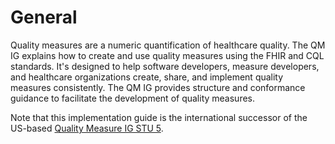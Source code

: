 # General

Quality measures are a numeric quantification of healthcare quality. The QM IG explains how to create and use quality measures using the FHIR and CQL standards. It's designed to help software developers, measure developers, and healthcare organizations create, share, and implement quality measures consistently.  The QM IG provides structure and conformance guidance to facilitate the development of quality measures.

Note that this implementation guide is the international successor of the US-based [Quality Measure IG STU 5](http://hl7.org/fhir/us/cqfmeasures).
